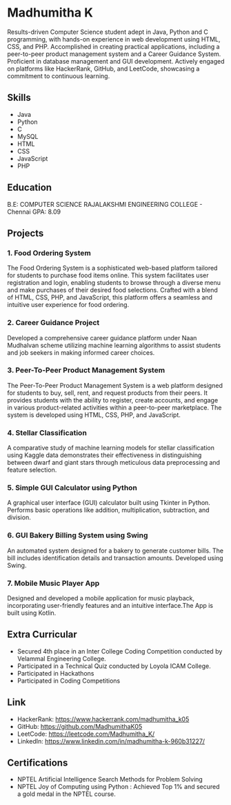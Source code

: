 # Madhumitha K
Results-driven Computer Science student adept in Java, Python and C programming, with hands-on experience in web development using HTML, CSS, and PHP. Accomplished in creating practical applications, including a peer-to-peer product management system and a Career Guidance System. Proficient in database management and GUI development. Actively engaged on platforms like HackerRank, GitHub, and LeetCode, showcasing a commitment to continuous learning.
## Skills
- Java
- Python
- C
- MySQL
- HTML
- CSS
- JavaScript
- PHP
## Education
B.E: COMPUTER SCIENCE
RAJALAKSHMI ENGINEERING COLLEGE - Chennai
GPA: 8.09
## Projects
### 1. Food Ordering System 
The Food Ordering System is a sophisticated web-based platform tailored for students to purchase food items online. This system facilitates user registration and login, enabling students to browse through a diverse menu and make purchases of their desired food selections. Crafted with a blend of HTML, CSS, PHP, and JavaScript, this platform offers a seamless and intuitive user experience for food ordering.
### 2. Career Guidance Project
Developed a comprehensive career guidance platform under Naan Mudhalvan scheme utilizing machine learning algorithms to assist students and job seekers in making informed career choices.
### 3. Peer-To-Peer Product Management System
The Peer-To-Peer Product Management System is a web platform designed for students to buy, sell, rent, and request products from their peers. It provides students with the ability to register, create accounts, and engage in various product-related activities within a peer-to-peer marketplace. The system is developed using HTML, CSS, PHP, and JavaScript.
### 4. Stellar Classification 
A comparative study of machine learning models for stellar classification using Kaggle data demonstrates their effectiveness in distinguishing between dwarf and giant stars through meticulous data preprocessing and feature selection.
### 5. Simple GUI Calculator using Python
A graphical user interface (GUI) calculator built using Tkinter in Python. Performs basic operations like addition, multiplication, subtraction, and division.
### 6. GUI Bakery Billing System using Swing
An automated system designed for a bakery to generate customer bills. The bill includes identification details and transaction amounts. Developed using Swing.
### 7. Mobile Music Player App
Designed and developed a mobile application for music playback, incorporating user-friendly features and an intuitive interface.The App is built using Kotlin.

## Extra Curricular
- Secured 4th place in an Inter College Coding Competition conducted by Velammal Engineering College.
- Participated in a Technical Quiz conducted by Loyola ICAM College.
- Participated in Hackathons
- Participated in Coding Competitions
## Link
- HackerRank: https://www.hackerrank.com/madhumitha_k05 
- GitHub: https://github.com/MadhumithaK05
- LeetCode: https://leetcode.com/Madhumitha_K/
- LinkedIn: https://www.linkedin.com/in/madhumitha-k-960b31227/
## Certifications
- NPTEL Artificial Intelligence Search Methods for Problem Solving
- NPTEL Joy of Computing using Python : Achieved Top 1% and secured a gold medal in the NPTEL course.
